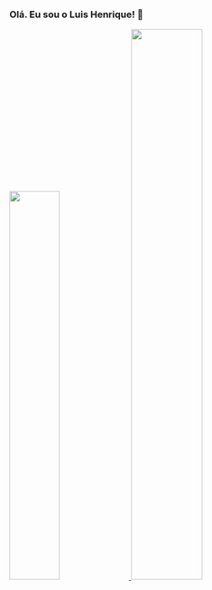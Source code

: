 ### Olá. Eu sou o Luis Henrique! 👋

<div>
  <a href="https://github.com/luhenr">
  <img width="42%" src="https://github-readme-stats.vercel.app/api?username=luhenr&show_icons=true&theme=dracula&include_all_commits=true&count_private=true"/>
  <img width="50%" src="https://github-readme-stats.vercel.app/api/top-langs/?username=luhenr&layout=compact&langs_count=16&theme=dracula"/>
</div>
